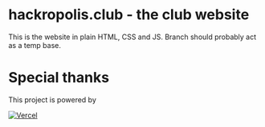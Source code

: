 # hackropolis.club - the club website

This is the website in plain HTML, CSS and JS.
Branch should probably act as a temp base.

# Special thanks

This project is powered by

[![Vercel](https://raw.githubusercontent.com/hackropolis/website/main/public/sponsors/vercel-dark.svg)](https://vercel.com?utm_source=hackropolis&utm_campaign=oss&utm_medium=link)
